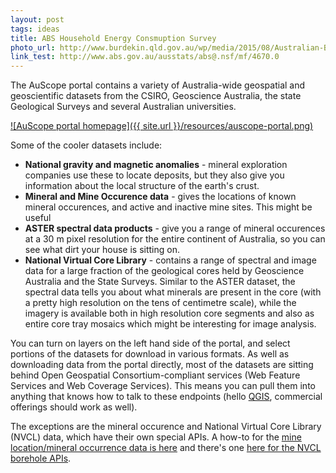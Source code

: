 ```yaml
---
layout: post
tags: ideas
title: ABS Household Energy Consmuption Survey
photo_url: http://www.burdekin.qld.gov.au/wp/media/2015/08/Australian-Bureau-of-Statistics.jpg?81eba0
link_test: http://www.abs.gov.au/ausstats/abs@.nsf/mf/4670.0
---
```


The AuScope portal contains a variety of Australia-wide geospatial and geoscientific datasets from the CSIRO, Geoscience Australia, the state Geological Surveys and several Australian universities.

[![AuScope portal homepage]({{ site.url }}/resources/auscope-portal.png)](http://portal.auscope.org/ "AuScope portal")

Some of the cooler datasets include:

- **National gravity and magnetic anomalies** - mineral exploration companies use these to locate deposits, but they also give you information about the local structure of the earth's crust.
- **Mineral and Mine Occurence data** - gives the locations of known mineral occurences, and active and inactive mine sites. This might be useful
- **ASTER spectral data products** - give you a range of mineral occurences at a 30 m pixel resolution for the entire continent of Australia, so you can see what dirt your house is sitting on.
- **National Virtual Core Library** - contains a range of spectral and image data for a large fraction of the geological cores held by Geoscience Australia and the State Surveys. Similar to the ASTER dataset, the spectral data tells you about what minerals are present in the core (with a pretty high resolution on the tens of centimetre scale), while the imagery is available both in high resolution core segments and also as entire core tray mosaics which might be interesting for image analysis.

You can turn on layers on the left hand side of the portal, and select portions of the datasets for download in various formats. As well as downloading data from the portal directly, most of the datasets are sitting behind Open Geospatial Consortium-compliant services (Web Feature Services and Web Coverage Services). This means you can pull them into anything that knows how to talk to these endpoints (hello [QGIS](http://www.qgis.org/en/site/), commercial offerings should work as well).

The exceptions are the mineral occurence and National Virtual Core Library (NVCL) data, which have their own special APIs. A how-to for the [mine location/mineral occurrence data is here](https://twiki.auscope.org/wiki/CoreLibrary/ERMLGovHackOerview) and there's one [here for the NVCL borehole APIs](https://twiki.auscope.org/wiki/CoreLibrary/NVCLGovHackOverview).
